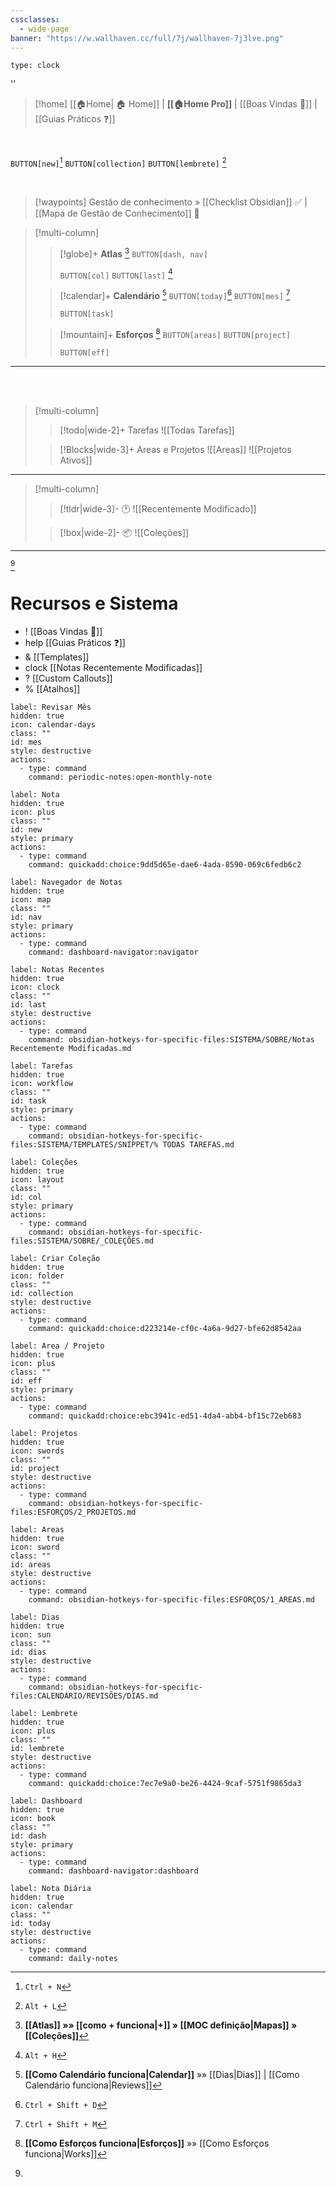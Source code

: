 ```yaml
---
cssclasses:
  - wide-page
banner: "https://w.wallhaven.cc/full/7j/wallhaven-7j3lve.png"
---
```


```widgets
type: clock
```
''

> [!home] [[🏠Home| 🏠 Home]] | **[[🏠Home Pro]]** | [[Boas Vindas 🎉]] | [[Guias Práticos ❓]]

<br>

`BUTTON[new]`[^1]  `BUTTON[collection]`    `BUTTON[lembrete]`  [^2] 

<br>

> [!waypoints] Gestão de conhecimento » [[Checklist Obsidian]] ✅ | [[Mapa de Gestão de Conhecimento]] 🧠  

> [!multi-column]
> 
>> [!globe]+ **Atlas** [^6]
>> `BUTTON[dash, nav]`   
>> 
>> `BUTTON[col]`  `BUTTON[last]` [^3]
>
>> [!calendar]+ **Calendário** [^9]
>>`BUTTON[today]`[^4]  `BUTTON[mes]` [^5] 
>>
>>`BUTTON[task]`  
>
>> [!mountain]+ **Esforços** [^11]
>> `BUTTON[areas]`  `BUTTON[project]`  
>> 
>>  `BUTTON[eff]`

---

<br><br>

> [!multi-column]
>
>> [!todo|wide-2]+  Tarefas
>>  ![[Todas Tarefas]]
>
>> [!Blocks|wide-3]+ Areas e Projetos
>> ![[Areas]]
>> ![[Projetos Ativos]]

---

> [!multi-column]
>
>> [!tldr|wide-3]-  🕐
>> ![[Recentemente Modificado]]
>
>> [!box|wide-2]- 📦
>> ![[Coleções]]



---



[^7]
# Recursos e Sistema 


- ! [[Boas Vindas 🎉]]
- help [[Guias Práticos ❓]]
- & [[Templates]]
- clock [[Notas Recentemente Modificadas]]
- ? [[Custom Callouts]]
- %  [[Atalhos]]


```meta-bind-button
label: Revisar Mês
hidden: true
icon: calendar-days
class: ""
id: mes
style: destructive
actions:
  - type: command
    command: periodic-notes:open-monthly-note
```

```meta-bind-button
label: Nota
hidden: true
icon: plus
class: ""
id: new
style: primary
actions:
  - type: command
    command: quickadd:choice:9dd5d65e-dae6-4ada-8590-069c6fedb6c2
```

```meta-bind-button
label: Navegador de Notas
hidden: true
icon: map
class: ""
id: nav
style: primary
actions:
  - type: command
    command: dashboard-navigator:navigator
```


```meta-bind-button
label: Notas Recentes
hidden: true
icon: clock
class: ""
id: last
style: destructive
actions:
  - type: command
    command: obsidian-hotkeys-for-specific-files:SISTEMA/SOBRE/Notas Recentemente Modificadas.md
```


```meta-bind-button
label: Tarefas
hidden: true
icon: workflow
class: ""
id: task
style: primary
actions:
  - type: command
    command: obsidian-hotkeys-for-specific-files:SISTEMA/TEMPLATES/SNIPPET/% TODAS TAREFAS.md
```


```meta-bind-button
label: Coleções 
hidden: true
icon: layout
class: ""
id: col
style: primary
actions:
  - type: command
    command: obsidian-hotkeys-for-specific-files:SISTEMA/SOBRE/_COLEÇÕES.md
```

```meta-bind-button
label: Criar Coleção
hidden: true
icon: folder
class: ""
id: collection
style: destructive
actions:
  - type: command
    command: quickadd:choice:d223214e-cf0c-4a6a-9d27-bfe62d8542aa
```

```meta-bind-button
label: Area / Projeto
hidden: true
icon: plus
class: ""
id: eff
style: primary
actions:
  - type: command
    command: quickadd:choice:ebc3941c-ed51-4da4-abb4-bf15c72eb683
```


```meta-bind-button
label: Projetos
hidden: true
icon: swords
class: ""
id: project
style: destructive
actions:
  - type: command
    command: obsidian-hotkeys-for-specific-files:ESFORÇOS/2_PROJETOS.md
```




```meta-bind-button
label: Areas
hidden: true
icon: sword
class: ""
id: areas
style: destructive
actions:
  - type: command
    command: obsidian-hotkeys-for-specific-files:ESFORÇOS/1_AREAS.md
```

```meta-bind-button
label: Dias
hidden: true
icon: sun
class: ""
id: dias
style: destructive
actions:
  - type: command
    command: obsidian-hotkeys-for-specific-files:CALENDÁRIO/REVISÕES/DIAS.md
```

```meta-bind-button
label: Lembrete
hidden: true
icon: plus
class: ""
id: lembrete
style: destructive
actions:
  - type: command
    command: quickadd:choice:7ec7e9a0-be26-4424-9caf-5751f9865da3
```

```meta-bind-button
label: Dashboard
hidden: true
icon: book 
class: ""
id: dash
style: primary
actions:
  - type: command
    command: dashboard-navigator:dashboard
```

```meta-bind-button
label: Nota Diária
hidden: true
icon: calendar
class: ""
id: today
style: destructive
actions:
  - type: command
    command: daily-notes
```

[^1]: `Ctrl + N`

[^2]: `Alt + L`

[^3]: `Alt + H`

[^4]: `Ctrl + Shift + D`

[^5]: `Ctrl + Shift + M`

[^6]: **[[Atlas]] »» [[como + funciona|+]] » [[MOC definição|Mapas]] » [[Coleções]]** 

[^7]: 

[^8]: 

[^9]: **[[Como Calendário funciona|Calendar]]**  »» [[Dias|Dias]] | [[Como Calendário funciona|Reviews]] 

[^10]: **[[Como Esforços funciona|Esforços]]**  »» [[Como Esforços funciona|Works]] 

[^11]: **[[Como Esforços funciona|Esforços]]**  »» [[Como Esforços funciona|Works]] 
